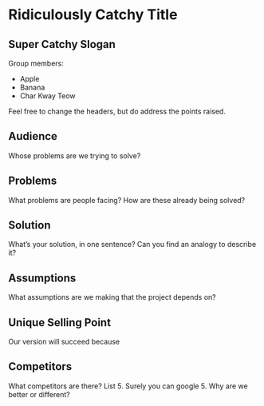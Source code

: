 # Ridiculously Catchy Title
## Super Catchy Slogan

Group members: 
* Apple
* Banana
* Char Kway Teow

Feel free to change the headers, but do address the points raised. 

## Audience
Whose problems are we trying to solve?

## Problems
What problems are people facing?
How are these already being solved?

## Solution
What’s your solution, in one sentence? 
Can you find an analogy to describe it? 

## Assumptions
What assumptions are we making that the project depends on?

## Unique Selling Point
Our version will succeed because

## Competitors
What competitors are there? List 5. Surely you can google 5.
Why are we better or different?
